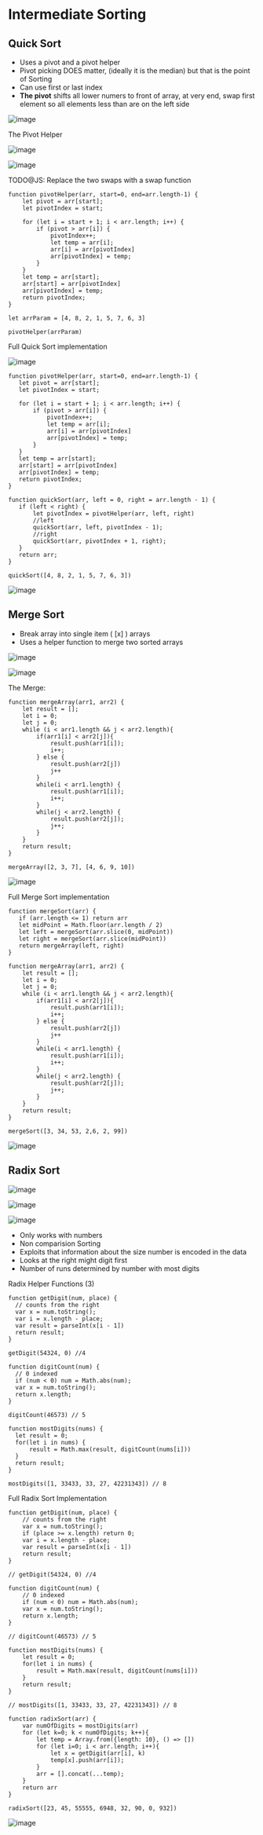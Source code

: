 # Intermediate Sorting

## Quick Sort

- Uses a pivot and a pivot helper
- Pivot picking DOES matter, (ideally it is the median) but that is the point of Sorting
- Can use first or last index
- <strong>The pivot</strong> shifts all lower numers to front of array, at very end, swap first element so all elements less than are on the left side

![image](screenshots/quicksort.png)

The Pivot Helper

![image](screenshots/pivotex.png)

![image](screenshots/pivotp.png)

TODO@JS: Replace the two swaps with a swap function

```
function pivotHelper(arr, start=0, end=arr.length-1) {
    let pivot = arr[start];
    let pivotIndex = start;

    for (let i = start + 1; i < arr.length; i++) {
        if (pivot > arr[i]) {
            pivotIndex++;
            let temp = arr[i];
            arr[i] = arr[pivotIndex]
            arr[pivotIndex] = temp;
        }
    }
    let temp = arr[start];
    arr[start] = arr[pivotIndex]
    arr[pivotIndex] = temp;
    return pivotIndex;
}

let arrParam = [4, 8, 2, 1, 5, 7, 6, 3]

pivotHelper(arrParam)
```

Full Quick Sort implementation

![image](screenshots/quicksortp.png)

```
function pivotHelper(arr, start=0, end=arr.length-1) {
   let pivot = arr[start];
   let pivotIndex = start;

   for (let i = start + 1; i < arr.length; i++) {
       if (pivot > arr[i]) {
           pivotIndex++;
           let temp = arr[i];
           arr[i] = arr[pivotIndex]
           arr[pivotIndex] = temp;
       }
   }
   let temp = arr[start];
   arr[start] = arr[pivotIndex]
   arr[pivotIndex] = temp;
   return pivotIndex;
}

function quickSort(arr, left = 0, right = arr.length - 1) {
   if (left < right) {
       let pivotIndex = pivotHelper(arr, left, right)
       //left
       quickSort(arr, left, pivotIndex - 1);
       //right
       quickSort(arr, pivotIndex + 1, right);
   }
   return arr;
}

quickSort([4, 8, 2, 1, 5, 7, 6, 3])
```
![image](screenshots/quicksortbigo.png)


## Merge Sort

 - Break array into single item ( [x] ) arrays
 - Uses a helper function to merge two sorted arrays

 ![image](screenshots/merge.png)

 ![image](screenshots/mergep.png)


 The Merge:

 ```
 function mergeArray(arr1, arr2) {
     let result = [];
     let i = 0;
     let j = 0;
     while (i < arr1.length && j < arr2.length){
         if(arr1[i] < arr2[j]){
             result.push(arr1[i]);
             i++;
         } else {
             result.push(arr2[j])
             j++
         }
         while(i < arr1.length) {
             result.push(arr1[i]);
             i++;
         }
         while(j < arr2.length) {
             result.push(arr2[j]);
             j++;
         }
     }
     return result;
 }

 mergeArray([2, 3, 7], [4, 6, 9, 10])
 ```

 ![image](screenshots/mergesortp.png)

 Full Merge Sort implementation

 ```
 function mergeSort(arr) {
    if (arr.length <= 1) return arr
    let midPoint = Math.floor(arr.length / 2)
    let left = mergeSort(arr.slice(0, midPoint))
    let right = mergeSort(arr.slice(midPoint))
    return mergeArray(left, right)
}

 function mergeArray(arr1, arr2) {
     let result = [];
     let i = 0;
     let j = 0;
     while (i < arr1.length && j < arr2.length){
         if(arr1[i] < arr2[j]){
             result.push(arr1[i]);
             i++;
         } else {
             result.push(arr2[j])
             j++
         }
         while(i < arr1.length) {
             result.push(arr1[i]);
             i++;
         }
         while(j < arr2.length) {
             result.push(arr2[j]);
             j++;
         }
     }
     return result;
 }

mergeSort([3, 34, 53, 2,6, 2, 99])
```

![image](screenshots/mergesortbigo.png)

## Radix Sort

![image](screenshots/radix.png)

![image](screenshots/radixex.png)

![image](screenshots/radixp.png)


 - Only works with numbers
 - Non comparision Sorting
 - Exploits that information about the size number is encoded in the data
  - Looks at the right might digit first
  - Number of runs determined by number with most digits

Radix Helper Functions (3)

  ```
  function getDigit(num, place) {
    // counts from the right
    var x = num.toString();
    var i = x.length - place;
    var result = parseInt(x[i - 1])
    return result;
}

getDigit(54324, 0) //4

function digitCount(num) {
    // 0 indexed
    if (num < 0) num = Math.abs(num);
    var x = num.toString();
    return x.length;
}

digitCount(46573) // 5

function mostDigits(nums) {
    let result = 0;
    for(let i in nums) {
        result = Math.max(result, digitCount(nums[i]))
    }
    return result;
}

mostDigits([1, 33433, 33, 27, 42231343]) // 8
```

Full Radix Sort Implementation

```
function getDigit(num, place) {
    // counts from the right
    var x = num.toString();
    if (place >= x.length) return 0;
    var i = x.length - place;
    var result = parseInt(x[i - 1])
    return result;
}

// getDigit(54324, 0) //4

function digitCount(num) {
    // 0 indexed
    if (num < 0) num = Math.abs(num);
    var x = num.toString();
    return x.length;
}

// digitCount(46573) // 5

function mostDigits(nums) {
    let result = 0;
    for(let i in nums) {
        result = Math.max(result, digitCount(nums[i]))
    }
    return result;
}

// mostDigits([1, 33433, 33, 27, 42231343]) // 8

function radixSort(arr) {
    var numOfDigits = mostDigits(arr)
    for (let k=0; k < numOfDigits; k++){
        let temp = Array.from({length: 10}, () => [])
        for (let i=0; i < arr.length; i++){
            let x = getDigit(arr[i], k)
            temp[x].push(arr[i]);
        }
        arr = [].concat(...temp);
    }
    return arr
}

radixSort([23, 45, 55555, 6948, 32, 90, 0, 932])
```

![image](screenshots/radixbigo.png)
